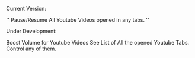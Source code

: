 Current Version:

'' Pause/Resume All Youtube Videos opened in any tabs. ''

Under Development:

Boost Volume for Youtube Videos
See List of All the opened Youtube Tabs. Control any of them.
